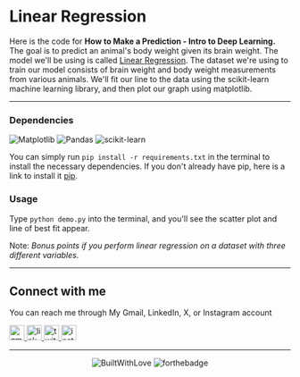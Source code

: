 <p align="center">
<h1>Linear Regression</h2>
</p>

  Here is the code for **How to Make a Prediction - Intro to Deep Learning.** The goal is to predict an animal's body weight given its brain weight. The model we'll be using is called [Linear Regression](http://www.statisticssolutions.com/what-is-linear-regression/). The dataset we're using to train our model consists of brain weight and body weight measurements from various animals. We'll fit our line to the data using the scikit-learn machine learning library, and then plot our graph using matplotlib.
  <br/>

---

### Dependencies

![Matplotlib](https://img.shields.io/badge/Matplotlib-%23ffffff.svg?style=for-the-badge&logo=Matplotlib&logoColor=black)
![Pandas](https://img.shields.io/badge/pandas-%23150458.svg?style=for-the-badge&logo=pandas&logoColor=white)
![scikit-learn](https://img.shields.io/badge/scikit--learn-%23F7931E.svg?style=for-the-badge&logo=scikit-learn&logoColor=white)

You can simply run `pip install -r requirements.txt` in the terminal to install the necessary dependencies. If you don't already have pip, here is a link to install it [pip](https://pip.pypa.io/en/stable/installing/).

### Usage

Type `python demo.py` into the terminal, and you'll see the scatter plot and line of best fit appear.

Note: *Bonus points if you perform linear regression on a dataset with three different variables.*

---

## Connect with me

  You can reach me through My Gmail, LinkedIn, X, or Instagram account
  
 <a
 href="mailto:yogaardikaaa123@gmail.com?subject=Hi%20Yoga,%20I'd%20like%20to%20hire%20you">
  <img src="https://img.shields.io/static/v1?message=Gmail&logo=gmail&label=&color=D14836&logoColor=white&labelColor=&style=for-the-badge" height="27" alt="gmail logo" />
</a>
<a href="https://www.linkedin.com/in/agooy/">
  <img src="https://img.shields.io/static/v1?message=LinkedIn&logo=linkedin&label=&color=0077B5&logoColor=white&labelColor=&style=for-the-badge" height="27" alt="linkedin logo" />
</a>
<a href="https://twitter.com/mamahakutakut">
    <img src="https://img.shields.io/static/v1?message=Twitter&logo=twitter&label=&color=0077B5&logoColor=white&labelColor=&style=for-the-badge" height="27" alt="twitter logo" />
</a>
<a href="https://instagram.com/yogardkaa">
    <img src="https://img.shields.io/badge/Instagram-%23E4405F.svg?style=for-the-badge&logo=Instagram&logoColor=white" height="27" alt="instagram logo" />
</a>

---
<div align="center">

![BuiltWithLove](https://forthebadge.com/images/badges/built-with-love.svg)
![forthebadge](https://forthebadge.com/images/badges/made-in-python.svg)
</div>
